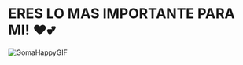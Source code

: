 # ERES LO MAS IMPORTANTE PARA MI! ❤️💕


![GomaHappyGIF](https://github.com/user-attachments/assets/8dff4e24-c667-4249-8339-2496fa42934d)

